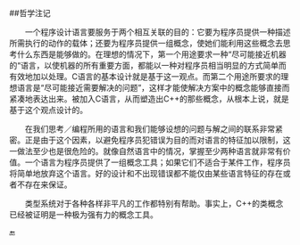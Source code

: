 ##哲学注记

&emsp;&emsp;一个程序设计语言要服务于两个相互关联的目的：它要为程序员提供一种描述所需执行的动作的载体；还要为程序员提供一组概念，使她们能利用这些概念去思考什么东西是能够做的。在理想的情况下，第一个用途要求一种“尽可能接近机器的“语言，以使机器的所有重要方面，都能以一种对程序员相当明显的方式简单而有效地加以处理。C语言的基本设计就是基于这一观点。而第二个用途所要求的理想语言是“尽可能接近需要解决的问题”，这样才能使解决方案中的概念能够直接而紧凑地表达出来。被加入C语言，从而塑造出C++的那些概念，从根本上说，就是基于这个观点设计的。

&emsp;&emsp;在我们思考／编程所用的语言和我们能够设想的问题与解之间的联系非常紧密。正是由于这个因素，以避免程序员犯错误为目的而对语言的特征加以限制，这一做法至少也是很危险的。就像自然语言中的情况，掌握至少两种语言就非常有价值。一个语言为程序员提供了一组概念工具；如果它们不适合于某件工作，程序员将简单地放弃这个语言。好的设计和不出现错误都不能仅由某些语言特征的存在或者不存在来保证。

&emsp;&emsp;类型系统对于各种各样非平凡的工作都特别有帮助。事实上，C++的类概念已经被证明是一种极为强有力的概念工具。


🔚